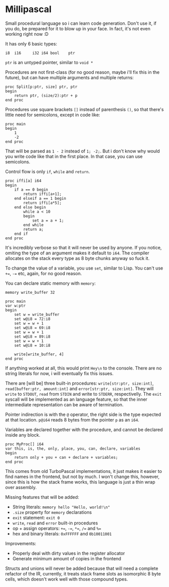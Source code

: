 # Millipascal

Small procedural language so i can learn code generation.
Don't use it, if you do, be prepared for it to blow up in your face.
In fact, it's not even working right now :D

It has only 6 basic types:

```
i8	i16 	i32	i64	bool	ptr
```

`ptr` is an untyped pointer, similar to `void *`

Procedures are not first-class
(for no good reason, maybe i'll fix this in the future),
but can have multiple arguments and multiple returns:

```
proc Split[p:ptr, size] ptr, ptr
begin
	return ptr, (size/2):ptr + p
end proc
```

Procedures use square brackets `[]` instead of parenthesis `()`, so that
there's little need for semicolons, except in code like:

```
proc main
begin
	1
	-2
end proc
```

That will be parsed as `1 - 2` instead of `1; -2;`.
But i don't know why would you write code like that in the first place.
In that case, you can use semicolons.

Control flow is only `if`, `while` and `return`.

```
proc iffi[a] i64
begin
	if a == 0 begin
		return iffi[a+1];
	end elseif a == 1 begin
		return iffi[a*5];
	end else begin
		while a < 10
		begin
			set a = a + 1;
		end while
		return a;
	end if
end proc
```

It's incredibly verbose so that it will never be used by anyone.
If you notice, omiting the type of an argument makes it default to `i64`.
The compiler allocates on the stack every type as 8 byte chunks
anyway so fuck it.

To change the value of a variable, you use `set`, similar to Lisp.
You can't use `+=`, `-=` etc, again, for no good reason.

You can declare static memory with `memory`:

```
memory write_buffer 32

proc main
var w:ptr
begin
	set w = write_buffer
	set w@i8 = 72:i8
	set w = w + 1
	set w@i8 = 69:i8
	set w = w + 1
	set w@i8 = 89:i8
	set w = w + 1
	set w@i8 = 10:i8

	write[write_buffer, 4]
end proc
```

If anything worked at all, this would print `Hey\n` to the console.
There are no string literals for now, i will eventually fix this issues.

There are [will be] three built-in procedures:
`write[str:ptr, size:int]`, `read[buffer:ptr, amount:int]` and
`error[str:ptr, size:int]`.
They will `write` to `STDOUT`, `read` from `STDIN` and
write to `STDERR`, respectivelly.
The `exit` syscall will be implemented as an language
feature, so that the inner intermediate representation
can be aware of termination.

Pointer indirection is with the `@` operator, the right side is the type
expected at that location. `p@i64` reads 8 bytes from the pointer `p` as an
`i64`.

Variables are declared together with the procedure, and cannot be
declared inside any block.

```
proc MyProc[] i64
var this, is, the, only, place, you, can, declare, variables
begin
	return only + you + can + declare + variables;
end proc
```

This comes from old TurboPascal implementations, it just makes it easier
to find names in the frontend, but not by much.
I won't change this, however, since this is how the stack frame
works, this language is just a thin wrap over assembly.

Missing features that will be added:

 - String literals: `memory hello "Hello, world!\n"`
 - `.size` property for `memory` declarations
 - `exit` statement: `exit 0`
 - `write`, `read` and `error` built-in procedures
 - op + assign operators: `+=`, `-=`, `*=`, `/=` and `%=`
 - hex and binary literals: `0xFFFFFF` and `0b10011001`
 
Improvements:
 - Properly deal with dirty values in the register allocator
 - Generate minimum amount of copies in the frontend

Structs and unions will never be added because that will need a complete
refactor of the IR, currently, it treats stack frame slots as isomorphic
8 byte cells, which doesn't work well with those compound types.
